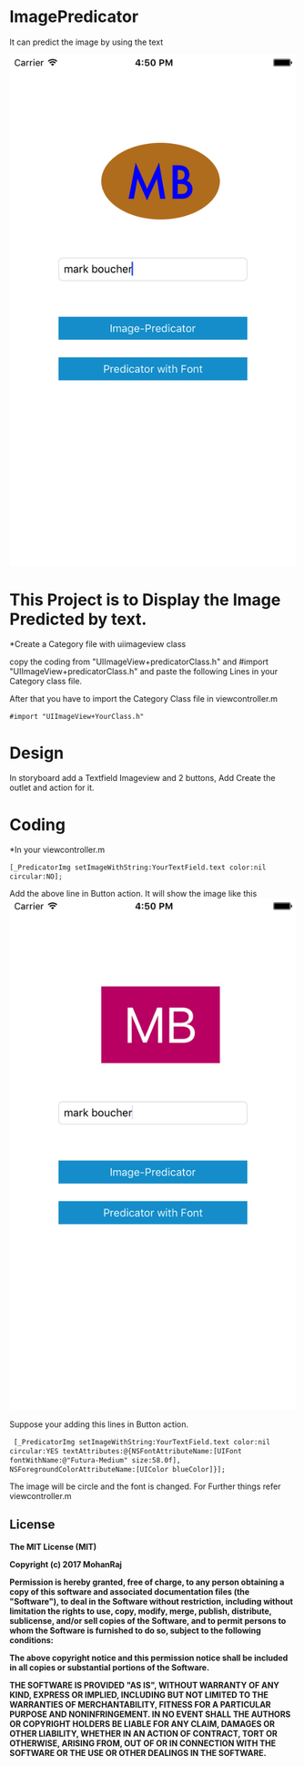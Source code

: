 # ImagePredicator
It can predict the image by using the text

![alt text](https://github.com/RMohanRaj/ImagePredicator/blob/master/Circular.png)
# This Project is to Display the Image Predicted by text.

*Create a Category file with uiimageview class

copy the coding from "UIImageView+predicatorClass.h" and #import "UIImageView+predicatorClass.h"  and paste the following Lines in your Category class file.

After that you have to import the Category Class file in viewcontroller.m
```
#import "UIImageView+YourClass.h"
```
# Design
In storyboard add a Textfield Imageview and 2 buttons, Add Create the outlet and action for it.

# Coding
*In your viewcontroller.m
```
[_PredicatorImg setImageWithString:YourTextField.text color:nil circular:NO];
```
Add the above line in Button action.
It will show the image like this
![alt text](https://github.com/RMohanRaj/ImagePredicator/blob/master/Square.png)

Suppose your adding this lines in Button action.
```
 [_PredicatorImg setImageWithString:YourTextField.text color:nil circular:YES textAttributes:@{NSFontAttributeName:[UIFont fontWithName:@"Futura-Medium" size:58.0f], NSForegroundColorAttributeName:[UIColor blueColor]}];
```
The image will be circle and the font is changed.
For Further things refer viewcontroller.m

License
-------------------------------------------------------
<b>The MIT License (MIT)

Copyright (c) 2017 MohanRaj



Permission is hereby granted, free of charge, to any person obtaining a copy
of this software and associated documentation files (the "Software"), to deal
in the Software without restriction, including without limitation the rights
to use, copy, modify, merge, publish, distribute, sublicense, and/or sell
copies of the Software, and to permit persons to whom the Software is
furnished to do so, subject to the following conditions:

The above copyright notice and this permission notice shall be included in all
copies or substantial portions of the Software.

THE SOFTWARE IS PROVIDED "AS IS", WITHOUT WARRANTY OF ANY KIND, EXPRESS OR
IMPLIED, INCLUDING BUT NOT LIMITED TO THE WARRANTIES OF MERCHANTABILITY,
FITNESS FOR A PARTICULAR PURPOSE AND NONINFRINGEMENT. IN NO EVENT SHALL THE
AUTHORS OR COPYRIGHT HOLDERS BE LIABLE FOR ANY CLAIM, DAMAGES OR OTHER
LIABILITY, WHETHER IN AN ACTION OF CONTRACT, TORT OR OTHERWISE, ARISING FROM,
OUT OF OR IN CONNECTION WITH THE SOFTWARE OR THE USE OR OTHER DEALINGS IN THE
SOFTWARE.</b>
